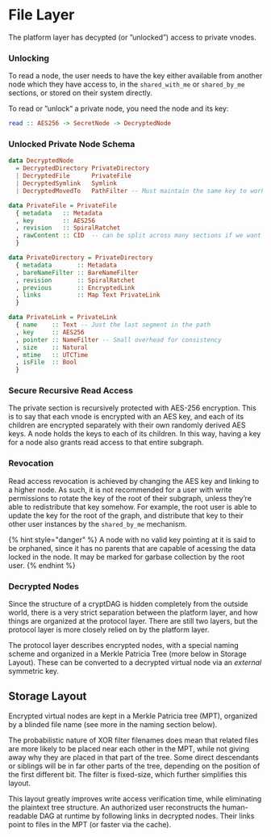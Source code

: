# File Layer

The platform layer has decypted \(or ”unlocked”\) access to private vnodes.

### Unlocking

To read a node, the user needs to have the key either available from another node which they have access to, in the `shared_with_me` or `shared_by_me` sections, or stored on their system directly.

To read or ”unlock“ a private node, you need the node and its key:

```haskell
read :: AES256 -> SecretNode -> DecryptedNode
```

### Unlocked Private Node Schema

```haskell
data DecryptedNode
  = DecryptedDirectory PrivateDirectory
  | DecryptedFile      PrivateFile
  | DecryptedSymlink   Symlink
  | DecryptedMovedTo   PathFilter -- Must maintain the same key to work

data PrivateFile = PrivateFile
  { metadata   :: Metadata
  , key        :: AES256
  , revision   :: SpiralRatchet
  , rawContent :: CID  -- can be split across many sections if we want to obscure files
  }

data PrivateDirectory = PrivateDirectory
  { metadata       :: Metadata
  , bareNameFilter :: BareNameFilter
  , revision       :: SpiralRatchet
  , previous       :: EncryptedLink
  , links          :: Map Text PrivateLink
  }

data PrivateLink = PrivateLink
  { name    :: Text -- Just the last segment in the path
  , key     :: AES256
  , pointer :: NameFilter -- Small overhead for consistency
  , size    :: Natural
  , mtime   :: UTCTime
  , isFile  :: Bool
  }
```

### Secure Recursive Read Access

The private section is recursively protected with AES-256 encryption. This is to say that each vnode is encrypted with an AES key, and each of its children are encrypted separately with their own randomly derived AES keys. A node holds the keys to each of its children. In this way, having a key for a node also grants read access to that entire subgraph.

### Revocation

Read access revocation is achieved by changing the AES key and linking to a higher node. As such, it is not recommended for a user with write permissions to rotate the key of the root of their subgraph, unless they’re able to redistribute that key somehow. For example, the root user is able to update the key for the root of the graph, and distribute that key to their other user instances by the `shared_by_me` mechanism.

{% hint style="danger" %}
A node with no valid key pointing at it is said to be orphaned, since it has no parents that are capable of acessing the data locked in the node. It may be marked for garbase collection by the root user.
{% endhint %}

### Decrypted Nodes

Since the structure of a cryptDAG is hidden completely from the outside world, there is a very strict separation between the platform layer, and how things are organized at the protocol layer. There are still two layers, but the protocol layer is more closely relied on by the platform layer.

The protocol layer describes encrypted nodes, with a special naming scheme and organized in a Merkle Patricia Tree \(more below in Storage Layout\). These can be converted to a decrypted virtual node via an _external_ symmetric key.

## Storage Layout

Encrypted virtual nodes are kept in a Merkle Patricia tree \(MPT\), organized by a blinded file name \(see more in the naming section below\).

The probabilistic nature of XOR filter filenames does mean that related files are more likely to be placed near each other in the MPT, while not giving away why they are placed in that part of the tree. Some direct descendants or siblings will be in far other parts of the tree, depending on the position of the first different bit. The filter is fixed-size, which further simplifies this layout.

This layout greatly improves write access verification time, while eliminating the plaintext tree structure. An authorized user reconstructs the human-readable DAG at runtime by following links in decrypted nodes. Their links point to files in the MPT \(or faster via the cache\).

